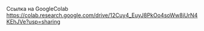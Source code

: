 Ссылка на GoogleColab
https://colab.research.google.com/drive/12Cuy4_EuyJ8PkOo4soWw8iUrN4KEhJVe?usp=sharing
